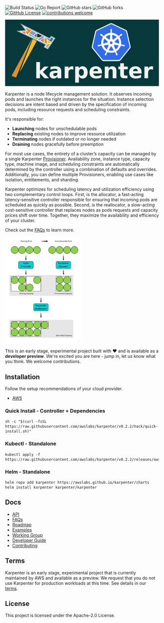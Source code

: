 ![Build Status](https://img.shields.io/github/workflow/status/awslabs/karpenter/CI/main)
![Go Report](https://goreportcard.com/badge/github.com/awslabs/karpenter)
![GitHub stars](https://img.shields.io/github/stars/awslabs/karpenter)
![GitHub forks](https://img.shields.io/github/forks/awslabs/karpenter)
[![GitHub License](https://img.shields.io/badge/License-Apache%202.0-ff69b4.svg)](https://github.com/awslabs/karpenter/blob/main/LICENSE)
[![contributions welcome](https://img.shields.io/badge/contributions-welcome-brightgreen.svg?style=flat)](https://github.com/awslabs/karpenter/issues)

![](docs/images/karpenter-banner.png)

Karpenter is a node lifecycle management solution. It observes incoming pods and launches the right instances for the situation. Instance selection decisions are intent based and driven by the specification of incoming pods, including resource requests and scheduling constraints.

It's responsible for:
- **Launching** nodes for unschedulable pods
- **Replacing** existing nodes to improve resource utilization
- **Terminating** nodes if outdated or no longer needed
- **Draining** nodes gracefully before preemption

For most use cases, the entirety of a cluster’s capacity can be managed by a single Karpenter [Provisioner](./docs/README.md). Availability zone, instance type, capacity type, machine image, and scheduling constraints are automatically determined by the controller using a combination of defaults and overrides. Additionally, you can define multiple Provisioners, enabling use cases like isolation, entitlements, and sharding.

Karpenter optimizes for scheduling latency and utilization efficiency using two complementary control loops. First, is the allocator, a fast-acting latency-sensitive controller responsible for ensuring that incoming pods are scheduled as quickly as possible. Second, is the reallocator, a slow-acting cost-sensitive controller that replaces nodes as pods requests and capacity prices shift over time. Together, they maximize the availability and efficiency of your cluster.

Check out the [FAQs](docs/FAQs.md) to learn more.

<img src="docs/images/karpenter-overview.jpg" width="50%" height="50%">

This is an early stage, experimental project built with ❤️ and is available as a **developer preview**. We're excited you are here - jump in, let us know what you think. We welcome contributions.
## Installation
Follow the setup recommendations of your cloud provider.
- [AWS](docs/aws)

### Quick Install - Controller + Dependencies
```
sh -c "$(curl -fsSL https://raw.githubusercontent.com/awslabs/karpenter/v0.2.2/hack/quick-install.sh)"
```

### Kubectl - Standalone
```
kubectl apply -f https://raw.githubusercontent.com/awslabs/karpenter/v0.2.2/releases/aws/manifest.yaml
```

### Helm - Standalone
```
helm repo add karpenter https://awslabs.github.io/karpenter/charts
helm install karpenter karpenter/karpenter
```

## Docs
- [API](docs/README.md)
- [FAQs](docs/FAQs.md)
- [Roadmap](docs/ROADMAP.md)
- [Examples](docs/aws/examples)
- [Working Group](docs/working-group)
- [Developer Guide](docs/DEVELOPER_GUIDE.md)
- [Contributing](docs/CONTRIBUTING.md)

## Terms
Karpenter is an early stage, experimental project that is currently maintained by AWS and available as a preview. We request that you do not use Karpenter for production workloads at this time. See details in our [terms](docs/TERMS.md).

## License
This project is licensed under the Apache-2.0 License.
